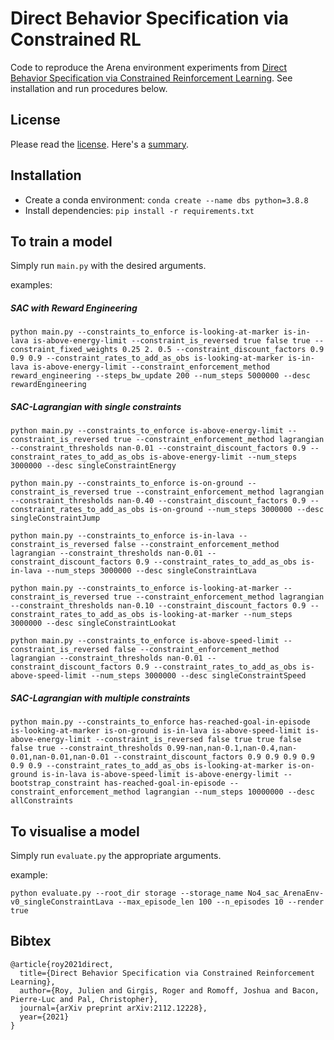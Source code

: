 # Direct Behavior Specification via Constrained RL

Code to reproduce the Arena environment experiments from [Direct Behavior Specification via Constrained Reinforcement Learning](https://arxiv.org/abs/2112.12228). See installation and run procedures below.

## License

Please read the [license](./LICENSE.txt).
Here's a [summary](https://creativecommons.org/licenses/by-nc-nd/4.0/).


## Installation

* Create a conda environment: `conda create --name dbs python=3.8.8`
* Install dependencies: `pip install -r requirements.txt`

## To train a model

Simply run `main.py` with the desired arguments.

examples:

##### SAC with Reward Engineering
```
python main.py --constraints_to_enforce is-looking-at-marker is-in-lava is-above-energy-limit --constraint_is_reversed true false true --constraint_fixed_weights 0.25 2. 0.5 --constraint_discount_factors 0.9 0.9 0.9 --constraint_rates_to_add_as_obs is-looking-at-marker is-in-lava is-above-energy-limit --constraint_enforcement_method reward_engineering --steps_bw_update 200 --num_steps 5000000 --desc rewardEngineering
```

##### SAC-Lagrangian with single constraints
```
python main.py --constraints_to_enforce is-above-energy-limit --constraint_is_reversed true --constraint_enforcement_method lagrangian --constraint_thresholds nan-0.01 --constraint_discount_factors 0.9 --constraint_rates_to_add_as_obs is-above-energy-limit --num_steps 3000000 --desc singleConstraintEnergy
```

```
python main.py --constraints_to_enforce is-on-ground --constraint_is_reversed true --constraint_enforcement_method lagrangian --constraint_thresholds nan-0.40 --constraint_discount_factors 0.9 --constraint_rates_to_add_as_obs is-on-ground --num_steps 3000000 --desc singleConstraintJump
```

```
python main.py --constraints_to_enforce is-in-lava --constraint_is_reversed false --constraint_enforcement_method lagrangian --constraint_thresholds nan-0.01 --constraint_discount_factors 0.9 --constraint_rates_to_add_as_obs is-in-lava --num_steps 3000000 --desc singleConstraintLava
```

```
python main.py --constraints_to_enforce is-looking-at-marker --constraint_is_reversed true --constraint_enforcement_method lagrangian --constraint_thresholds nan-0.10 --constraint_discount_factors 0.9 --constraint_rates_to_add_as_obs is-looking-at-marker --num_steps 3000000 --desc singleConstraintLookat
```

```
python main.py --constraints_to_enforce is-above-speed-limit --constraint_is_reversed false --constraint_enforcement_method lagrangian --constraint_thresholds nan-0.01 --constraint_discount_factors 0.9 --constraint_rates_to_add_as_obs is-above-speed-limit --num_steps 3000000 --desc singleConstraintSpeed
```

##### SAC-Lagrangian with multiple constraints
```
python main.py --constraints_to_enforce has-reached-goal-in-episode is-looking-at-marker is-on-ground is-in-lava is-above-speed-limit is-above-energy-limit --constraint_is_reversed false true true false false true --constraint_thresholds 0.99-nan,nan-0.1,nan-0.4,nan-0.01,nan-0.01,nan-0.01 --constraint_discount_factors 0.9 0.9 0.9 0.9 0.9 0.9 --constraint_rates_to_add_as_obs is-looking-at-marker is-on-ground is-in-lava is-above-speed-limit is-above-energy-limit --bootstrap_constraint has-reached-goal-in-episode --constraint_enforcement_method lagrangian --num_steps 10000000 --desc allConstraints
```

## To visualise a model

Simply run `evaluate.py` the appropriate arguments.

example:
```
python evaluate.py --root_dir storage --storage_name No4_sac_ArenaEnv-v0_singleConstraintLava --max_episode_len 100 --n_episodes 10 --render true
```

## Bibtex

```
@article{roy2021direct,
  title={Direct Behavior Specification via Constrained Reinforcement Learning},
  author={Roy, Julien and Girgis, Roger and Romoff, Joshua and Bacon, Pierre-Luc and Pal, Christopher},
  journal={arXiv preprint arXiv:2112.12228},
  year={2021}
}
```
